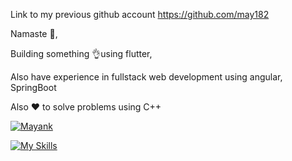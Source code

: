 Link to my previous github account https://github.com/may182

<!-- https://cp-logo.vercel.app/leetcode/<mayank182> -->
<!-- https://cp-logo.vercel.app/gfg/<mayank182> -->

<!-- [![Badge](https://cp-logo.vercel.app/interviewbit/mayank182)] -->

Namaste 🙏,

Building something 👌using flutter,

Also have experience in fullstack web development using angular, SpringBoot

Also ❤️ to solve problems using C++

<!-- ![Visitor Count](https://profile-counter.glitch.me/{mayhim182}/count.svg) -->

[![Mayank](https://geeks-for-geeks-stats-api-napiyo.vercel.app/?userName=mayankdinesh1)](https://github.com/napiyo/geeksForGeeksStatsAPI)


[![My Skills](https://skillicons.dev/icons?i=cpp,java,dart,flutter,js,html,css,bootstrap,spring,angular,postgres,mysql,mongodb,firebase)](https://skillicons.dev)

<!-- https://github-readme-activity-graph.cyclic.app/graph?username={mayhim182}&theme={github} -->

<!-- https://github-profile-summary-cards.vercel.app/api/cards/profile-details?username={mayhim182}&theme={github} -->



<!-- [![Mayank’s github stats](https://github-readme-stats.vercel.app/api?username=mayhim182)](https://github.com/mayhim182) -->
<!-- [![Mayank’s github stats](https://github-readme-stats.vercel.app/api?username=may182)](https://github.com/may182) -->
